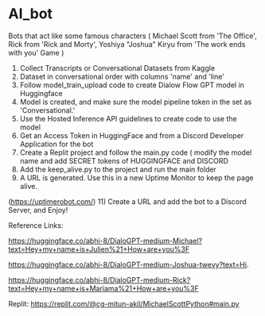 # AI_bot
Bots that act like some famous characters ( Michael Scott from 'The Office', Rick from 'Rick and Morty', Yoshiya "Joshua" Kiryu from 'The work ends with you' Game )
1) Collect Transcripts or Conversational Datasets from Kaggle
2) Dataset in conversational order with columns 'name' and 'line'
3) Follow model_train_upload code to create Dialow Flow GPT model in Huggingface
4) Model is created, and make sure the model pipeline token in the set as 'Conversational.'
5) Use the Hosted Inference API guidelines to create code to use the model
6) Get an Access Token in HuggingFace and from a Discord Developer Application for the bot
7) Create a Replit project and follow the main.py code ( modify the model name and add SECRET tokens of HUGGINGFACE and DISCORD
8) Add the keep_alive.py to the project and run the main folder
9) A URL is generated. Use this in a new Uptime Monitor to keep the page alive.

(https://uptimerobot.com/)
11) Create a URL and add the bot to a Discord Server, and Enjoy!

Reference Links: 

https://huggingface.co/abhi-8/DialoGPT-medium-Michael?text=Hey+my+name+is+Julien%21+How+are+you%3F

https://huggingface.co/abhi-8/DialoGPT-medium-Joshua-twevy?text=Hi.

https://huggingface.co/abhi-8/DialoGPT-medium-Rick?text=Hey+my+name+is+Mariama%21+How+are+you%3F


Replit:
https://replit.com/@cg-mitun-akil/MichaelScottPython#main.py

